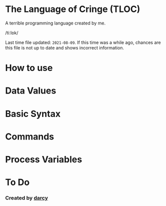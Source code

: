 # The Language of Cringe (TLOC)

A terrible programming language created by me.

/tiːlɒk/

Last time file updated: `2021-08-09`.
If this time was a while ago, chances are this file is not up to date and shows incorrect information.

# How to use

# Data Values

# Basic Syntax

# Commands

# Process Variables

# To Do

### Created by [darcy](https://github.com/darccyy)